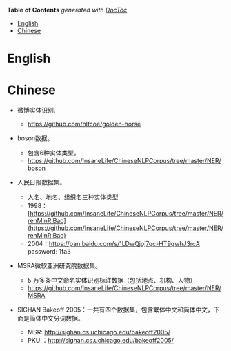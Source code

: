 <!-- START doctoc generated TOC please keep comment here to allow auto update -->
<!-- DON'T EDIT THIS SECTION, INSTEAD RE-RUN doctoc TO UPDATE -->
**Table of Contents**  *generated with [DocToc](https://github.com/thlorenz/doctoc)*

- [English](#english)
- [Chinese](#chinese)

<!-- END doctoc generated TOC please keep comment here to allow auto update -->



# English




# Chinese

- 微博实体识别.
  - https://github.com/hltcoe/golden-horse

- boson数据。
  - 包含6种实体类型。
  - https://github.com/InsaneLife/ChineseNLPCorpus/tree/master/NER/boson

- 人民日报数据集。
  - 人名、地名、组织名三种实体类型 
  - 1998：[https://github.com/InsaneLife/ChineseNLPCorpus/tree/master/NER/renMinRiBao](https://github.com/InsaneLife/ChineseNLPCorpus/tree/master/NER/renMinRiBao) 
  - 2004：https://pan.baidu.com/s/1LDwQjoj7qc-HT9qwhJ3rcA password: 1fa3
  
- MSRA微软亚洲研究院数据集。
  - 5 万多条中文命名实体识别标注数据（包括地点、机构、人物） 
  - https://github.com/InsaneLife/ChineseNLPCorpus/tree/master/NER/MSRA

- SIGHAN Bakeoff 2005：一共有四个数据集，包含繁体中文和简体中文，下面是简体中文分词数据。
  - MSR: <http://sighan.cs.uchicago.edu/bakeoff2005/>
  - PKU ：<http://sighan.cs.uchicago.edu/bakeoff2005/> 

